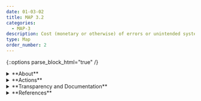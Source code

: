 ```yaml
---
date: 01-03-02
title: MAP 3.2
categories:
  - MAP-3
description: Cost (monetary or otherwise) of errors or unintended system behavior is examined and documented.
type: Map
order_number: 2
---
```



{::options parse_block_html="true" /}


<details>
<summary markdown="span">**About**</summary>
<br>
Anticipating negative impacts of AI systems is a difficult task. Negative impacts can be due to many factors, such as poor system performance, and may range from minor annoyance to serious injury, financial losses, or regulatory enforcement actions. AI actors can work with a broad set of stakeholders to improve their capacity for assessing system impacts – and subsequently – system risks. Hasty or non-thorough impact assessments may result in erroneous determinations of no-risk for more complex or higher risk systems.

</details>

<details>
<summary markdown="span">**Actions**</summary>

* Perform a context analysis to map negative impacts arising from not integrating trustworthiness characteristics. When negative impacts are not direct or obvious, AI actors should engage with external stakeholders to investigate and document:
    * Who could be harmed?
    * What could be harmed?
    * When could harm arise?
    * How could harm arise?
* Implement procedures for regularly evaluating the qualitative and quantitative costs of internal and external AI system failures. Develop actions to prevent, detect, and/or correct  potential risks and related impacts. Regularly evaluate failure costs to inform go/no-go deployment decisions throughout the AI system lifecycle.

</details>

<details>
<summary markdown="span">**Transparency and Documentation**</summary>
<br>
**Transparency Considerations – Key Questions: MAP 3.2**
- To what extent does the system/entity consistently measure progress towards stated goals and objectives?
- To what extent can users or parties affected by the outputs of the AI system test the AI system and provide feedback?
- Have you documented and explained that machine errors may differ from human errors?

**AI Transparency Resources: MAP 3.2**
- Intel.gov: AI Ethics Framework for Intelligence Community  - 2020
- GAO-21-519SP: AI Accountability Framework for Federal Agencies & Other Entities
- Assessment List for Trustworthy AI (ALTAI) - The High-Level Expert Group on AI – 2019

</details>

<details>
<summary markdown="span">**References**</summary>    
<br>
Abagayle Lee Blank. 2019. Computer vision machine learning and future-oriented ethics. Honors Project. Seattle Pacific University (SPU), Seattle, WA. [URL](https://digitalcommons.spu.edu/cgi/viewcontent.cgi?article=1100&context=honorsprojects)

Margarita Boyarskaya, Alexandra Olteanu, and Kate Crawford. 2020. Overcoming Failures of Imagination in AI Infused System Development and Deployment. arXiv:2011.13416. [URL](https://arxiv.org/abs/2011.13416)

Jeff Patton. 2014. User Story Mapping. O'Reilly, Sebastopol, CA. [URL](https://www.jpattonassociates.com/story-mapping/)

Margarita Boenig-Liptsin, Anissa Tanweer & Ari Edmundson (2022) Data Science Ethos Lifecycle: Interplay of ethical thinking and data science practice, Journal of Statistics and Data Science Education, DOI: 10.1080/26939169.2022.2089411

J. Cohen, D. S. Katz, M. Barker, N. Chue Hong, R. Haines and C. Jay, "The Four Pillars of Research Software Engineering," in IEEE Software, vol. 38, no. 1, pp. 97-105, Jan.-Feb. 2021, doi: 10.1109/MS.2020.2973362.

National Academies of Sciences, Engineering, and Medicine 2022. Fostering Responsible Computing Research: Foundations and Practices. Washington, DC: The National Academies Press. [URL](https://doi.org/10.17226/26507)

</details>
